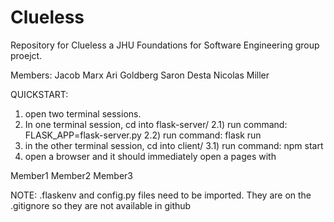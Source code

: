 # Clueless
Repository for Clueless a JHU Foundations for Software Engineering group proejct.

Members:
Jacob Marx
Ari Goldberg
Saron Desta
Nicolas Miller

QUICKSTART:
1) open two terminal sessions.
2) In one terminal session, cd into flask-server/
    2.1) run command: FLASK_APP=flask-server.py
    2.2) run command: flask run
3) in the other terminal session, cd into client/
    3.1) run command: npm start
4) open a browser and it should immediately open a pages with

Member1
Member2
Member3

NOTE: .flaskenv and config.py files need to be imported.  They are on the .gitignore so they are not available in github